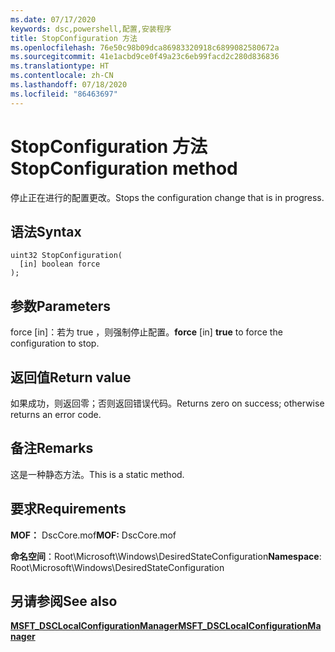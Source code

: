 ```yaml
---
ms.date: 07/17/2020
keywords: dsc,powershell,配置,安装程序
title: StopConfiguration 方法
ms.openlocfilehash: 76e50c98b09dca86983320918c6899082580672a
ms.sourcegitcommit: 41e1acbd9ce0f49a23c6eb99facd2c280d836836
ms.translationtype: HT
ms.contentlocale: zh-CN
ms.lasthandoff: 07/18/2020
ms.locfileid: "86463697"
---
```

# <a name="stopconfiguration-method"></a><span data-ttu-id="09236-103">StopConfiguration 方法</span><span class="sxs-lookup"><span data-stu-id="09236-103">StopConfiguration method</span></span>

<span data-ttu-id="09236-104">停止正在进行的配置更改。</span><span class="sxs-lookup"><span data-stu-id="09236-104">Stops the configuration change that is in progress.</span></span>

## <a name="syntax"></a><span data-ttu-id="09236-105">语法</span><span class="sxs-lookup"><span data-stu-id="09236-105">Syntax</span></span>

```mof
uint32 StopConfiguration(
  [in] boolean force
);
```

## <a name="parameters"></a><span data-ttu-id="09236-106">参数</span><span class="sxs-lookup"><span data-stu-id="09236-106">Parameters</span></span>

<span data-ttu-id="09236-107">force  \[in\]：若为 true  ，则强制停止配置。</span><span class="sxs-lookup"><span data-stu-id="09236-107">**force** \[in\] **true** to force the configuration to stop.</span></span>

## <a name="return-value"></a><span data-ttu-id="09236-108">返回值</span><span class="sxs-lookup"><span data-stu-id="09236-108">Return value</span></span>

<span data-ttu-id="09236-109">如果成功，则返回零；否则返回错误代码。</span><span class="sxs-lookup"><span data-stu-id="09236-109">Returns zero on success; otherwise returns an error code.</span></span>

## <a name="remarks"></a><span data-ttu-id="09236-110">备注</span><span class="sxs-lookup"><span data-stu-id="09236-110">Remarks</span></span>

<span data-ttu-id="09236-111">这是一种静态方法。</span><span class="sxs-lookup"><span data-stu-id="09236-111">This is a static method.</span></span>

## <a name="requirements"></a><span data-ttu-id="09236-112">要求</span><span class="sxs-lookup"><span data-stu-id="09236-112">Requirements</span></span>

<span data-ttu-id="09236-113">**MOF：** DscCore.mof</span><span class="sxs-lookup"><span data-stu-id="09236-113">**MOF:** DscCore.mof</span></span>

<span data-ttu-id="09236-114">**命名空间**：Root\Microsoft\Windows\DesiredStateConfiguration</span><span class="sxs-lookup"><span data-stu-id="09236-114">**Namespace**: Root\Microsoft\Windows\DesiredStateConfiguration</span></span>

## <a name="see-also"></a><span data-ttu-id="09236-115">另请参阅</span><span class="sxs-lookup"><span data-stu-id="09236-115">See also</span></span>

[<span data-ttu-id="09236-116">**MSFT_DSCLocalConfigurationManager**</span><span class="sxs-lookup"><span data-stu-id="09236-116">**MSFT_DSCLocalConfigurationManager**</span></span>](msft-dsclocalconfigurationmanager.md)

